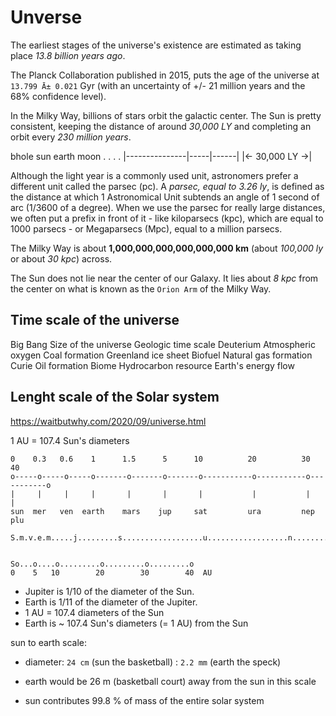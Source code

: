 # Unverse

The earliest stages of the universe's existence are estimated as taking place *13.8 billion years ago*.

The Planck Collaboration published in 2015, puts the age of the universe at `13.799 Ā± 0.021` Gyr (with an uncertainty of +/- 21 million years and the 68% confidence level).


In the Milky Way, billions of stars orbit the galactic center. The Sun is pretty consistent, keeping the distance of around *30,000 LY* and completing an orbit every *230 million years*.


                 
bhole           sun   earth  moon
.               .     .      .
|---------------|-----|------|
|<- 30,000 LY ->|


Although the light year is a commonly used unit, astronomers prefer a different unit called the parsec (pc). A *parsec, equal to 3.26 ly*, is defined as the distance at which 1 Astronomical Unit subtends an angle of 1 second of arc (1/3600 of a degree). When we use the parsec for really large distances, we often put a prefix in front of it - like kiloparsecs (kpc), which are equal to 1000 parsecs - or Megaparsecs (Mpc), equal to a million parsecs.

The Milky Way is about **1,000,000,000,000,000,000 km** (about *100,000 ly* or about *30 kpc*) across.

The Sun does not lie near the center of our Galaxy. It lies about *8 kpc* from the center on what is known as the `Orion Arm` of the Milky Way.


## Time scale of the universe

Big Bang
Size of the universe
Geologic time scale
Deuterium
Atmospheric oxygen
Coal formation
Greenland ice sheet
Biofuel
Natural gas formation
Curie
Oil formation
Biome
Hydrocarbon resource
Earth's energy flow

## Lenght scale of the Solar system

https://waitbutwhy.com/2020/09/universe.html

1 AU = 107.4 Sun's diameters

```
0    0.3   0.6    1      1.5      5      10          20          30          40
o-----o-----o-----o-------o-------o-------o-----------o-----------o-----------o
|     |     |     |       |       |       |           |           |           |
sun  mer   ven  earth    mars    jup     sat         ura         nep        plu

S.m.v.e.m.....j.........s..................u..................n...............p


So...o....o.........o.........o.........o
0    5   10        20        30        40  AU
```

- Jupiter is 1/10 of the diameter of the Sun.
- Earth is 1/11 of the diameter of the Jupiter.
- 1 AU = 107.4 diameters of the Sun
- Earth is ~ 107.4 Sun's diameters (= 1 AU) from the Sun

sun to earth scale:
- diameter: `24 cm` (sun the basketball) : `2.2 mm` (earth the speck)
- earth would be 26 m (basketball court) away from the sun in this scale

- sun contributes 99.8 % of mass of the entire solar system
